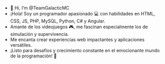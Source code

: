 - 👋 Hi, I’m @TeamGalacticMC
- ¡Hola! Soy un programador apasionado 💻 con habilidades en HTML, CSS, JS, PHP, MySQL, Python, C# y Angular.
-  Amante de los videojuegos 🎮, me fascinan especialmente los de simulación y supervivencia.
-  Me encanta crear experiencias web impactantes y aplicaciones versátiles.
-  ¡Listo para desafíos y crecimiento constante en el emocionante mundo de la programación! 🚀

<!---
TeamGalacticMC/TeamGalacticMC is a ✨ special ✨ repository because its `README.md` (this file) appears on your GitHub profile.
You can click the Preview link to take a look at your changes.
--->
